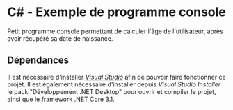 # C# - Exemple de programme console

Petit programme console permettant de calculer l'âge de l'utilisateur, après avoir récupéré sa date de naissance.

## Dépendances

Il est nécessaire d'installer [_Visual Studio_](https://visualstudio.microsoft.com/fr) afin de pouvoir faire fonctionner ce projet. Il est également nécessaire d'installer depuis _Visual Studio Installer_ le pack "Développement .NET Desktop" pour ouvrir et compiler le projet, ainsi que le framework .NET Core 3.1.
